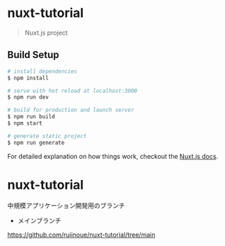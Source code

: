 # nuxt-tutorial

> Nuxt.js project

## Build Setup

```bash
# install dependencies
$ npm install

# serve with hot reload at localhost:3000
$ npm run dev

# build for production and launch server
$ npm run build
$ npm start

# generate static project
$ npm run generate
```

For detailed explanation on how things work, checkout the [Nuxt.js docs](https://github.com/nuxt/nuxt.js).

# nuxt-tutorial

中規模アプリケーション開発用のブランチ

- メインブランチ

https://github.com/ruiinoue/nuxt-tutorial/tree/main
